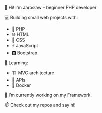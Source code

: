 👋 Hi! I'm Jarosław – beginner PHP developer  

💻 Building small web projects with:  
- 🐘 PHP  
- 🌐 HTML  
- 🎨 CSS  
- ⚡ JavaScript  
- 🅱️ Bootstrap  

🚀 Learning:  
- 🏗️ MVC architecture  
- 🔗 APIs  
- 🐳 Docker

🔭 I’m currently working on my Framework.
  
📫 Check out my repos and say hi!
